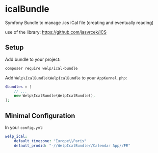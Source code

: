 # icalBundle

Symfony Bundle to manage .ics iCal file (creating and eventually reading)

use of the library: <https://github.com/jasvrcek/ICS>

## Setup

Add bundle to your project:

```bash
composer require welp/ical-bundle
```

Add `Welp\IcalBundle\WelpIcalBundle` to your `AppKernel.php`:

```php
$bundles = [
    // ...
    new Welp\IcalBundle\WelpIcalBundle(),
];
```

## Minimal Configuration

In your `config.yml`:

```yaml
welp_ical:
    default_timezone: "Europe\\Paris"
    default_prodid: "-//WelpIcalBundle//Calendar App//FR"
```
